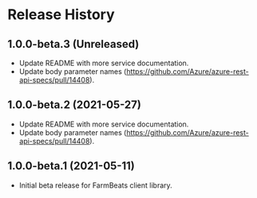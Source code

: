 # Release History

## 1.0.0-beta.3 (Unreleased)

- Update README with more service documentation.
- Update body parameter names (https://github.com/Azure/azure-rest-api-specs/pull/14408).

## 1.0.0-beta.2 (2021-05-27)

- Update README with more service documentation.
- Update body parameter names (https://github.com/Azure/azure-rest-api-specs/pull/14408).

## 1.0.0-beta.1 (2021-05-11)

- Initial beta release for FarmBeats client library.
